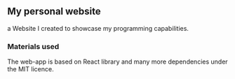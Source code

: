 
## My personal website

a Website I created to showcase my programming capabilities.

### Materials used

The web-app is based on React library and many more dependencies under the MIT licence.

